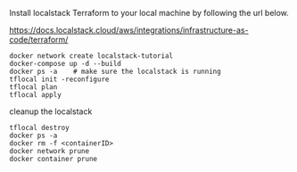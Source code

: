 Install localstack Terraform to your local machine by following the url below.

https://docs.localstack.cloud/aws/integrations/infrastructure-as-code/terraform/ 


```
docker network create localstack-tutorial
docker-compose up -d --build
docker ps -a    # make sure the localstack is running
tflocal init -reconfigure
tflocal plan
tflocal apply
```

cleanup the localstack
```
tflocal destroy
docker ps -a
docker rm -f <containerID>
docker network prune
docker container prune
````